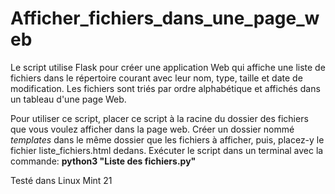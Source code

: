 # Afficher_fichiers_dans_une_page_web

Le script utilise Flask pour créer une application Web qui affiche une liste de fichiers dans le répertoire courant 
avec leur nom, type, taille et date de modification. Les fichiers sont triés par ordre alphabétique et affichés 
dans un tableau d'une page Web. 

Pour utiliser ce script, placer ce script à la racine du dossier des fichiers que vous voulez afficher dans la page web. 
Créer un dossier nommé *templates* dans le même dossier que les fichiers à afficher, puis, placez-y le fichier liste_fichiers.html dedans. 
Exécuter le script dans un terminal avec la commande: **python3 "Liste des fichiers.py"**

Testé dans Linux Mint 21

